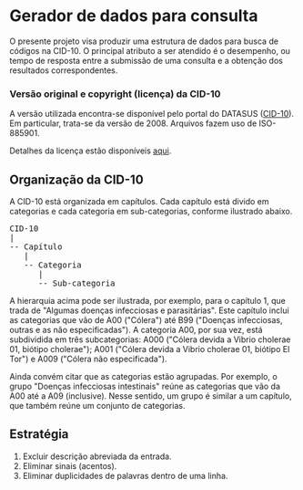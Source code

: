 # Gerador de dados para consulta
O presente projeto visa produzir uma estrutura de dados 
para busca de códigos na CID-10. O principal atributo a ser
atendido é o desempenho, ou tempo de resposta entre a submissão
de uma consulta e a obtenção dos resultados correspondentes.

### Versão original e copyright (licença) da CID-10
A versão utilizada encontra-se disponível pelo portal do 
DATASUS 
([CID-10](http://www.datasus.gov.br/cid10/V2008/cid10.htm)). 
Em particular, trata-se da versão de 2008. Arquivos fazem uso 
de ISO-885901. 

Detalhes da licença estão disponíveis 
[aqui](http://www.datasus.gov.br/cid10/V2008/cid10.htm).

## Organização da CID-10
A CID-10 está organizada em capítulos. Cada capítulo está divido em
categorias e cada categoria em sub-categorias,
conforme ilustrado abaixo.

<pre>
CID-10
|
-- Capítulo 
   |
   -- Categoria
      |
      -- Sub-categoria
</pre>

A hierarquia acima pode ser ilustrada, por exemplo, para o capítulo 1, 
que trada de "Algumas doenças infecciosas e parasitárias". Este capítulo
inclui as categorias que vão de A00 ("Cólera") até B99 ("Doenças infecciosas, 
outras e as não especificadas"). A categoria A00, por sua vez, está subdividida
em três subcategorias: A000 ("Cólera devida a Vibrio cholerae 01, biótipo 
cholerae"); A001 ("Cólera devida a Vibrio cholerae 01, biótipo El Tor") e 
A009 ("Cólera não especificada"). 

Ainda convém citar que as categorias estão agrupadas. Por exemplo, o
grupo "Doenças infecciosas intestinais" reúne as categorias que vão da
A00 até a A09 (inclusive). Nesse sentido, um grupo é similar a um capítulo,
que também reúne um conjunto de categorias.

## Estratégia
1. Excluir descrição abreviada da entrada.
1. Eliminar sinais (acentos). 
1. Eliminar duplicidades de palavras dentro de uma linha.



